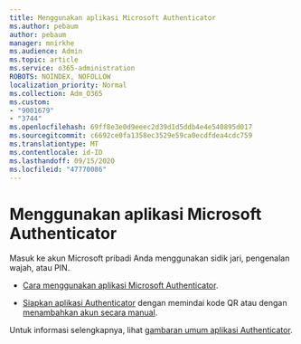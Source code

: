 ```yaml
---
title: Menggunakan aplikasi Microsoft Authenticator
ms.author: pebaum
author: pebaum
manager: mnirkhe
ms.audience: Admin
ms.topic: article
ms.service: o365-administration
ROBOTS: NOINDEX, NOFOLLOW
localization_priority: Normal
ms.collection: Adm_O365
ms.custom:
- "9001679"
- "3744"
ms.openlocfilehash: 69ff8e3e0d9eeec2d39d1d5ddb4e4e540895d017
ms.sourcegitcommit: c6692ce0fa1358ec3529e59ca0ecdfdea4cdc759
ms.translationtype: MT
ms.contentlocale: id-ID
ms.lasthandoff: 09/15/2020
ms.locfileid: "47770086"
---
```

# <a name="using-the-microsoft-authenticator-app"></a>Menggunakan aplikasi Microsoft Authenticator

Masuk ke akun Microsoft pribadi Anda menggunakan sidik jari, pengenalan wajah, atau PIN.

- [Cara menggunakan aplikasi Microsoft Authenticator](https://support.microsoft.com/help/4026727/microsoft-account-how-to-use-the-microsoft-authenticator-app). 

- [Siapkan aplikasi Authenticator](https://docs.microsoft.com/azure/active-directory/user-help/security-info-setup-auth-app) dengan memindai kode QR atau dengan [menambahkan akun secara manual](https://docs.microsoft.com/azure/active-directory/user-help/user-help-auth-app-add-account-manual).  

Untuk informasi selengkapnya, lihat [gambaran umum aplikasi Authenticator](https://docs.microsoft.com/azure/active-directory/user-help/user-help-auth-app-overview).
